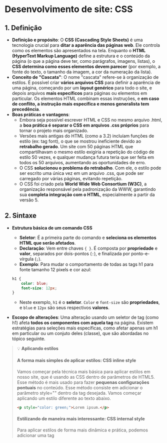# Desenvolvimento de site: CSS

## 1. Definição

- **Definição e propósito**: O **CSS (Cascading Style Sheets)** é uma tecnologia crucial para **ditar a aparência das páginas web**. Ele controla como os elementos são apresentados na tela. Enquanto o **HTML (HyperText Markup Language)** define a estrutura e o conteúdo da página (o que a página deve ter, como parágrafos, imagens, listas), o **CSS determina como esses elementos devem parecer** (por exemplo, a fonte do texto, o tamanho da imagem, a cor da numeração da lista).
- **Conceito de "Cascata"**: O nome "cascata" refere-se à organização de estilos. É possível criar **vários arquivos CSS** para definir a aparência de uma página, começando por um **layout genérico** para todo o site, e depois arquivos **mais específicos** para páginas ou elementos em particular. Os elementos HTML combinam essas instruções, e **em caso de conflito, a instrução mais específica e menos generalista tem precedência**.
- **Boas práticas e vantagens**:
    - Embora seja possível escrever HTML e CSS no mesmo arquivo .html, a **boa prática é separar o CSS em arquivos .css próprios** para tornar o projeto mais organizado.
    - Versões mais antigas do HTML (como a 3.2) incluíam funções de estilo (ex: tag font), o que se mostrou ineficiente devido ao **retrabalho gerado**. Um site com 50 páginas HTML que compartilhavam o mesmo estilo exigiria a repetição do código de estilo 50 vezes, e qualquer mudança futura teria que ser feita em todos os 50 arquivos, aumentando as oportunidades de erro.
    - O CSS **solucionou o problema do retrabalho**. Com ele, o estilo pode ser escrito uma única vez em um arquivo .css, que pode ser carregado por várias páginas, evitando repetição.
    - O CSS foi criado pela **World Wide Web Consortium (W3C)**, a organização responsável pela padronização da WWW, garantindo sua **completa integração com o HTML**, especialmente a partir da versão 5.

## 2. Sintaxe

- **Estrutura básica de um comando CSS**
    - **Seletor**: É a primeira parte do comando e **seleciona os elementos HTML que serão afetados**.
    - **Declaração**: Vem entre chaves `{ }`. É composta por **propriedade** e **valor**, separados por dois-pontos (`:`), e finalizada por ponto-e-vírgula (`;`).
    - **Exemplo**: Para mudar o comportamento de todas as tags h1 para fonte tamanho 12 pixels e cor azul:
    
    ```css
    h1 {
        color: blue;
        font-size: 12px;
    }
    ```
    
    - Neste exemplo, `h1` é o **seletor**. `Color` e `font-size` são **propriedades**, e `blue` e `12px` são seus respectivos **valores**.
- **Escopo de alterações**: Uma alteração usando um seletor de tag (como h1) afeta **todos os componentes com aquela tag** na página. Existem estratégias para seleções mais específicas, como afetar apenas um h1 em particular ou um conjuto deles (classe), que são abordadas no tópico seguinte.

>💡 **Aplicando estilos**
>
>#### A forma mais simples de aplicar estilos: CSS inline style
>
>Vamos começar pela técnica mais básica para aplicar estilos em nosso site, que é usando as CSS dentro de parâmetros de HTML5. Esse método é mais usado para fazer **pequenas configurações pontuais** no conteúdo. Esse método consiste em adicionar o parâmetro style="" dentro da tag desejada. Vamos começar aplicando um estilo diferente ao texto abaixo.
>
>```html
><p style="color: green;">Lorem ipsum.</p>
>```
>
>#### Estilizando de maneira mais interessante: CSS internal style
>
>Para aplicar estilos de forma mais dinâmica e prática, podemos adicionar uma tag <style> dentro da área <head> do nosso documento HTML.
>
>Nota: As configurações pontuais (HTML style) vão prevalecer sobre as configurações gerais (CSS style).
>
>```html
><head>
>  <meta charset="UTF-8">
>  <meta name="viewport" content="width=device-width, initial-scale=1.0">
>  <title>Estilos Locais / Internos</title>
>  <style>
>	  body {
>		  background-color: lightsteelblue;
>		  font-size: 20px;
>		}
>	</style>
></head>
>```
>
>Esse estilo irá alterar a cor do background e o tamanho da fonte de todo o body.
>
>#### A técnica mais versátil: CSS external style
>
>Manter as folhas de estilo fora do código HTML, além de uma maior organização, faz com que tudo seja reaproveitado de maneira mais eficiente nas outras páginas. Para isso, em vez de escrevermos o CSS diretamente dentro do HTML, utilizamos a tag <link> dentro da área <head> para criar o arquivo "style.css".
>
>```html
><head>
>	<meta charset="UTF-8">
>	<meta name="viewport" content="width=device-width, initial-scale=1.0">
>	<title>Estilos Externos</title>
>	<link rel="stylesheet" href="style.css">
></head>
>```

## 3. Seletores

Os seletores são aspectos cruciais do CSS, pois **definem quais elementos HTML serão afetados** por um comando.

- **Seletor universal (*)**:
    - Seleciona **todos os elementos** da página.
    - O exemplo abaixo define a cor do texto verde para todos os elementos:
    
    ```css
    * {
        color: green;
    }
    ```
    
- **Seletor por tag (ex: h1, p)**:
    - Seleciona **todos os elementos da página que possuem a tag especificada**.
    - No exemplo a seguir, as tags `h1` terão a cor do texto modificadas para verde, e os parágrafos terão a cor de fundo alteradas para vermelho.
    
    ```css
    h1 {
        color: green;
    }
    
    p {
        background-color: red;
    }
    ```
    
- **Seletor por classe (.)**:
    - Usado para selecionar tags específicas que possuem algo em comum, identificadas pelo **atributo `class` no HTML**.
    - No CSS, o seletor de classe é marcado com um **ponto** antes do nome da classe.
    
    **Exemplo**:
    
    ```html
    <style>
     .destaque {
        color: red;
        font-weight: bold;
     }
    </style>
    
    <p class="destaque">Texto em vermelho e negrito</p>
    <p>Texto sem estilização.</p>
    ```
    
    - Um elemento HTML pode pertencer a **várias classes**, separadas por espaço (ex: `<p class="destaque titulo">`).
- **Seletor por id (#)**:
    - Feito para **identificar individualmente um elemento**. O elemento é identificado com o atributo `id` no HTML. Utilização: dos vários parágrafos que a sua página possui, um você deseja estilizar de forma diferente dos demais.
    - No CSS, o marcador de ID é a **cerquilha #**.
    
    **Exemplo**:
    
    ```html
    <style>
     #importante {
        color: blue;
        border: 1px solid blue;
     }
    </style>
          
    <p>Parágrafo 1...</p>
    <p id="importante">Parágrafo 2...</p>
    <p>Parágrafo 3...</p>
    ```
    
    - Nota: Não se deve dar o mesmo id para mais de um elemento. Para estilizar mais de um elemento, usa-se `class`.
- **Seletor de filhos (>)**:
    - Representado pelo símbolo `>` (maior que).
    - Seleciona elementos que são **descendentes diretos de outro elemento**. Ele nos permite ser muito precisos sobre quais elementos queremos estilizar, sem afetar outros elementos que estão mais "profundos" na hierarquia.
    
    **Exemplo**:
    
    ```html
    <style>
    .container > p {
        color: blue;
        font-weight: bold;
        border: 1px solid blue;
        padding: 10px;
        }
    </style>
            
    <div class="container">
        <p>Eu sou um parágrafo filho direto do container.</p>
        <span>
            <p>Eu sou um parágrafo neto do container (filho do span).</p>
        </span>
        <p>Outro parágrafo filho direto.</p>
    </div>
    
    <p>Eu sou um parágrafo fora do container.</p> 
    ```
    
    - Ao aplicar o CSS acima, observe o seguinte: O primeiro e terceiro parágrafos **receberão** os estilos, pois são um filho direto da `div` com a classe `container`.
    - Já o parágrafo dentro de `span` **não receberá** os estilos. Embora ele esteja dentro do `container`, ele não é um **filho direto** do `container`. Ele é um filho do `<span>`, que por sua vez é filho do `container`.
    - O último parágrafo **não receberá** os estilos, pois não está dentro do `container` de forma alguma.
    - Para selecionar **todos os descendentes** (filhos diretos e filhos de filhos), basta **omitir o sinal `>`** e deixar apenas um espaço.
    
    ```css
    .container p {
            color: blue;
            font-weight: bold;
            border: 1px solid blue;
            padding: 10px;
          }
    ```
    
    - Nesse caso, **todos** os `<p>` dentro da `div.container` (tanto os filhos diretos quanto o parágrafo dentro do `<span>`) receberão os estilos, pois são todos descendentes da `div.container`.

## 4. Ordem da cascata de estilo

Quando múltiplas regras CSS afetam o mesmo conjunto de elementos HTML e suas propriedades, o navegador usa um **conjunto de regras de precedência CSS** para decidir qual estilo aplicar. A precedência ocorre no nível da propriedade CSS, ou seja, regras são combinadas quando possível, e em caso de conflito de uma propriedade, a de maior precedência prevalece.

As regras de precedência são, em ordem decrescente de prioridade:

1. **A presença do comando** `!important`: Se adicionado a uma propriedade CSS, ela terá a **precedência mais alta sobre todas as outras regras** que definem a mesma propriedade para os mesmos elementos HTML.
    
    **Exemplo**:
    
    ```html
    <style>
      div {
         font-family: Arial;
         font-size: 16px !important;
      }
      .especial {
         font-size: 18px;
      }
    </style>
    
    <div class="especial">Texto especial.</div>
    ```
    
    Neste exemplo, a precedência no que diz respeito à propriedade `font-size` seria a da classe `.especial` por ser mais específica; no entanto, por conta da instrução `!important`, tem prioridade a instrução `font-size: 16px;`.
    
2. **Especificidade dos seletores de regras CSS**:
    - Regras com seletores **mais específicos** terão precedência sobre as menos específicas.
    - A hierarquia de especificidade dos seletores, da mais baixa para a mais alta, é:
        - **Estilo herdado**: Estilo vindo do elemento pai (especificidade mais baixa).
        - **Seletor universal (*)**: Hierarquicamente acima do estilo herdado.
        - **Elemento (tag)**: Maior especificidade que o seletor universal e estilos herdados.
        - **Atributo**: Maior especificidade que o seletor de elemento.
        - **Classe (.)**: Maior especificidade que atributos, elementos e seletores universais.
        - **ID (#)**: Especificidade mais alta que o seletor de classe.
        - **Seletor combinado**: Obtém a especificidade dos seletores que o compõem.
        - **Propriedade definida internamente com atributo style (inline style)**: Especificidade mais forte que o seletor de ID.
3. **Sequência de declaração**:
    - Se houver dois atributos conflitantes com o **mesmo seletor e a mesma especificidade**, o que vale é a regra que **vem por último** na sequência do código.

## 5. Principais propriedades CSS

- `color`: Define a **cor do texto** de um elemento. As cores no CSS podem ser representadas de três formas:
    - **Nome**: Uma lista vasta de nomes reconhecidos (ex: red, blue, lightblue). Não é sensível a maiúsculas e minúsculas.
    - **Valor RGB (Red, Green, Blue)**: Combinação das cores vermelho, verde e azul. Cada canal de cor é representado por um valor de 0 a 255. A ordem é sempre vermelho, verde e azul.
        - **Exemplo**: RGB (255,105,0) representa uma cor alaranjada (100% vermelho, ~40% verde, 0% azul).
    - **Valor hexadecimal**: Representação mais compacta do RGB. Utiliza dois dígitos hexadecimais para cada canal de cor, com uma cerquilha # na frente.
        - **Exemplo**: #00ff00 é igual a RGB (0,255,0), representando a cor verde.
- `background-color`: Atributo para **modificar a cor de fundo** do elemento.
    
    **Exemplo**:
    
    ```css
    body {
        background-color: lightblue;
    }
    ```
    
- `background-image`: Atributo para **colocar uma imagem de fundo** nos elementos.
    - É necessário fornecer o endereço relativo da imagem utilizando o comando `url()`.
    - A propriedade `background-repeat` configura o comportamento da imagem se o elemento for maior que ela:
        
        ▪`no-repeat`: Não repete a imagem.
        
        ▪`repeat-x`: Repete a imagem apenas no eixo horizontal.
        
        ▪`repeat-y`: Repete a imagem apenas no eixo vertical.
        
    
    **Exemplo**:
    
    ```css
    body {
        background-image:url("imgs/gatinhos.jpg");
        background-repeat: repeat-x;
    }
    ```
    
    No exemplo, a imagem `gatinhos.jpg`, que está localizada na pasta `imgs`, será adicionada ao fundo do corpo da página e, caso a página seja mais larga do que a imagem, ela será repetida horizontalmente, mas não verticalmente.
    
- `margin`: Define o **espaço vazio externo** em volta da borda do elemento.
    - Pode ser configurado individualmente para cada lado (`margin-top`, `margin-bottom`, `margin-right`, `margin-left`).
    - **Valores**:
        
        ▪ **Um valor**: Aplica-se a todos os lados.
        
        ▪ **Dois valores**: Primeiro valor para margens verticais (topo e fundo), segundo valor para horizontais (direita e esquerda).
        
        ▪ **Quatro valores**: Aplicados no sentido horário: superior, direita, inferior e esquerda.
        
    
    **Exemplo**:
    
    ```css
    body {
        margin: 30px 50px 10px 0px; 
    }
    ```
    
    Ao aplicar essa margem, o elemento terá um espaço vazio de 30 pixels acima dela, 50 pixels à sua direita, 10 pixels abaixo dela e nenhum espaço à sua esquerda (em relação aos elementos vizinhos ou ao corpo da página, se não houver outros elementos).
    
- `padding`: Define o **espaçamento interno** a partir da borda do elemento.
    - A lógica e as formas de descrição são as mesmas da margem (`padding-top`, `padding-bottom`, `padding-right`, `padding-left`).
- `text-align`: Indica o **alinhamento do texto**. Por padrão, é alinhado à esquerda.
    - **Valores**: `center` (centralizado), `left` (esquerda), `right` (direita).
- **Estilização de texto**: Diversos parâmetros podem ser configurados.
    - `font-family`: Configura a **família da fonte**.
    - `font-style`: Define o **estilo da fonte** (ex: italic para itálico, oblique).
    - `font-size`: Configura o **tamanho da fonte** (ex: 30px).
    - `font-weight`: Define a **espessura das letras** (ex: bold para negrito).

![image.png](/images/divider2.png)

## Perguntas

1. Qual é a principal função do CSS em comparação com o HTML?
2. Explique o conceito de "cascata" no CSS.
3. Qual é a vantagem de separar o CSS em um arquivo .css próprio, em vez de incluí-lo diretamente no .html?
4. Descreva a estrutura básica da sintaxe CSS para aplicar um estilo a um elemento.
5. Qual a diferença entre o seletor por classe e o seletor por ID?
6. Como o seletor universal é representado e qual sua finalidade?
7. Explique a diferença entre o seletor de filhos (>) e o seletor de descendentes (espaço).
8. O que significa o comando !important no CSS?
9. Qual a diferença entre margin e padding?

![image.png](/images/divider2.png)

## Aula prática

**Exercício**: Faça uma página na qual existam quatro quadrados de cores distintas ocupando os quatro cantos da tela com um texto dentro.

```html
<!DOCTYPE html>
<html lang="pt-br">
  <head>
    <meta charset="UTF-8" />
    <meta name="viewport" content="width=device-width, initial-scale=1.0" />
    <title>Document</title>
    <style>
      .quadrado {
        width: 150px;
        height: 150px;
        border: 3px solid black;
        margin: 10px;
      }

      .quadrado1 {
        position: absolute; /* O elemento é retirado do fluxo normal do layout. Isso significa que ele não ocupa mais espaço no documento. Os outros elementos da página se comportam como se ele não estivesse lá. Pense nele como uma "camada" flutuante acima do conteúdo principal. Um elemento com position: absolute; é posicionado em relação ao seu ancestral posicionado mais próximo. Se não houver nenhum ancestral posicionado (como nesse caso), o elemento absolute será posicionado em relação ao body. Uma vez que o elemento é absolute, você pode usar as propriedades top, bottom, left, e right para especificar sua distância a partir das bordas do seu ancestral posicionado (body).*/
        top: 0;
        left: 0;
        background-color: lightpink;
      }

      .quadrado2 {
        position: absolute;
        bottom: 0;
        left: 0;
        background-color: aqua;
      }

      .quadrado3 {
        position: absolute;
        top: 0;
        right: 0;
        background-color: rosybrown;
      }

      .quadrado4 {
        position: absolute;
        bottom: 0;
        right: 0;
        background-color: darkcyan;
      }
    </style>
  </head>
  
  <body>
    <div class="quadrado quadrado1">quadrado 1</div>
    <div class="quadrado quadrado2">quadrado 2</div>
    <div class="quadrado quadrado3">quadrado 3</div>
    <div class="quadrado quadrado4">quadrado 4</div>
  </body>
  
</html>
```
